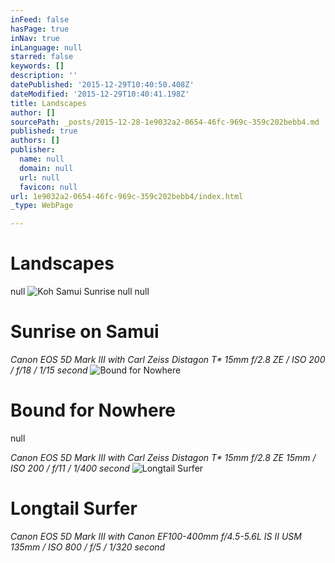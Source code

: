 ```yaml
---
inFeed: false
hasPage: true
inNav: true
inLanguage: null
starred: false
keywords: []
description: ''
datePublished: '2015-12-29T10:40:50.408Z'
dateModified: '2015-12-29T10:40:41.198Z'
title: Landscapes
author: []
sourcePath: _posts/2015-12-28-1e9032a2-0654-46fc-969c-359c202bebb4.md
published: true
authors: []
publisher:
  name: null
  domain: null
  url: null
  favicon: null
url: 1e9032a2-0654-46fc-969c-359c202bebb4/index.html
_type: WebPage

---
```

# **Landscapes**
null
![Koh Samui Sunrise](https://s3-us-west-2.amazonaws.com/the-grid-img/p/5fe28d75c0d82f5220cd524eae0f1c20673c3692.jpg)
null
null

# **Sunrise on Samui**

_Canon EOS 5D Mark III with Carl Zeiss Distagon T\* 15mm f/2.8 ZE / ISO 200 / f/18 / 1/15 second_
![Bound for Nowhere](https://s3-us-west-2.amazonaws.com/the-grid-img/p/ce06312df4346b9bdc972387760e45423476d65f.jpg)

# Bound for Nowhere
null

_Canon EOS 5D Mark III with Carl Zeiss Distagon T\* 15mm f/2.8 ZE 
15mm / ISO 200 / f/11 / 1/400 second_
![Longtail Surfer](https://s3-us-west-2.amazonaws.com/the-grid-img/p/ecb42256f92b468f63f74163e3fd54bed994f4e1.jpg)

# Longtail Surfer

_Canon EOS 5D Mark III with Canon EF100-400mm f/4.5-5.6L IS II USM 135mm / ISO 800 / f/5 / 1/320 second_